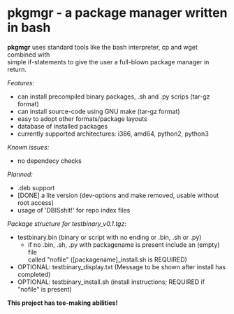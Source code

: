 # pkgmgr - a package manager written in bash

**pkgmgr** uses standard tools like the bash interpreter, cp and wget combined with  
simple if-statements to give the user a full-blown package manager in return.

*Features:*
- can install precompiled binary packages, .sh and .py scrips (tar-gz format)  
- can install source-code using GNU make (tar-gz format)  
- easy to adopt other formats/package layouts  
- database of installed packages  
- currently supported architectures: i386, amd64, python2, python3

*Known issues:*
- no dependecy checks  

*Planned:*
- .deb support  
- [DONE] a lite version (dev-options and make removed, usable without root access)  
- usage of 'DBISshit!' for repo index files

*Package structure for testbinary_v0.1.tgz:*
- testbinary.bin (binary or script with no ending or .bin, .sh or .py)  
  - if no .bin, .sh, .py with packagename is present include an (empty) file  
    called "nofile" ([packagename]_install.sh is REQUIRED)
- OPTIONAL: testbinary_display.txt (Message to be shown after install has completed)  
- OPTIONAL: testbinary_install.sh (install instructions; REQUIRED if "nofile" is present)

**This project has tee-making abilities!**
